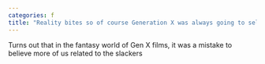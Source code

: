 ```yaml
---
categories: f
title: "Reality bites so of course Generation X was always going to sell out and vote Republican"
---
```

Turns out that in the fantasy world of Gen X films, it was a mistake to believe more of us related to the slackers